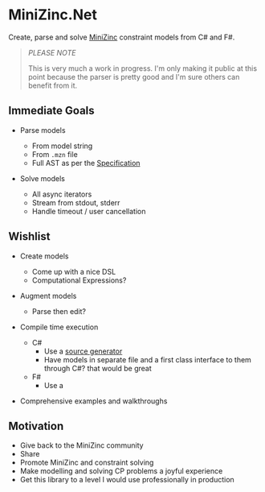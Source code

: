 # MiniZinc.Net

Create, parse and solve [MiniZinc](https://www.minizinc.org/) constraint models from C# and F#.

> *PLEASE NOTE*
> 
> This is very much a work in progress.  I'm only making it public at this point because the parser is pretty good and I'm
> sure others can benefit from it.

## Immediate Goals

- Parse models
  - From model string
  - From `.mzn` file
  - Full AST as per the [Specification](https://www.minizinc.org/doc-2.7.3/en/spec.html#full-grammar)

- Solve models
  - All async iterators
  - Stream from stdout, stderr
  - Handle timeout / user cancellation

## Wishlist

- Create models
  - Come up with a nice DSL
  - Computational Expressions?

- Augment models
  - Parse then edit?

- Compile time execution

  - C#
    - Use a [source generator](https://learn.microsoft.com/en-us/dotnet/csharp/roslyn-sdk/source-generators-overview) 
    - Have models in separate file and a first class interface to them through C#? that would be great
  - F#
    - Use a 

- Comprehensive examples and walkthroughs
 

## Motivation

- Give back to the MiniZinc community
- Share 
- Promote MiniZinc and constraint solving  
- Make modelling and solving CP problems a joyful experience
- Get this library to a level I would use professionally in production
